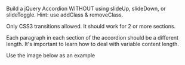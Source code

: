 
Build a jQuery Accordion WITHOUT using slideUp, slideDown, or slideToggle. Hint: use addClass & removeClass.

Only CSS3 transitions allowed. It should work for 2 or more sections.

Each paragraph in each section of the accordion should be a different length. It's important to learn how to deal with variable content length.

Use the image below as an example